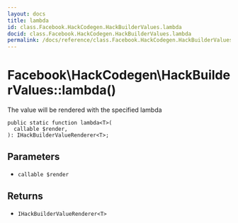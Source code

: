 ```yaml
---
layout: docs
title: lambda
id: class.Facebook.HackCodegen.HackBuilderValues.lambda
docid: class.Facebook.HackCodegen.HackBuilderValues.lambda
permalink: /docs/reference/class.Facebook.HackCodegen.HackBuilderValues.lambda.md
---
```

# Facebook\\HackCodegen\\HackBuilderValues::lambda()




The value will be rendered with the specified lambda




``` Hack
public static function lambda<T>(
  callable $render,
): IHackBuilderValueRenderer<T>;
```




## Parameters




- ` callable $render `




## Returns




+ ` IHackBuilderValueRenderer<T> `